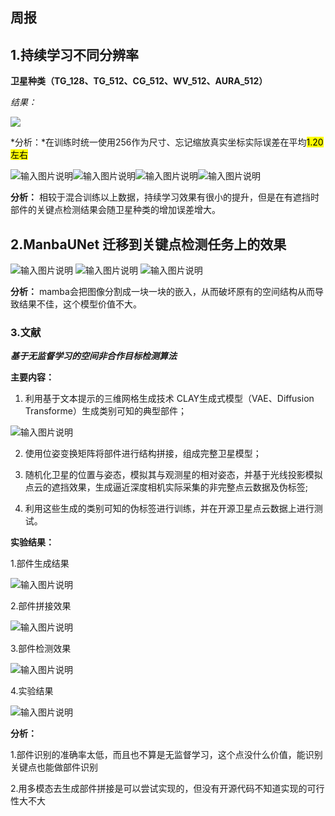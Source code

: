 ## 周报

## 1.持续学习不同分辨率

**卫星种类（TG_128、TG_512、CG_512、WV_512、AURA_512）**

*结果：*

![](/2025/2025.5.20/img/6.bmp)

*分析：*在训练时统一使用256作为尺寸、忘记缩放真实坐标实际误差在平均<mark>1.20左右

![输入图片说明](/2025/2025.5.20/img/7.bmp)![输入图片说明](/2025/2025.5.20/img/8.bmp)![输入图片说明](/2025/2025.5.20/img/9.bmp)![输入图片说明](/2025/2025.5.20/img/10.bmp)

**分析：** 相较于混合训练以上数据，持续学习效果有很小的提升，但是在有遮挡时部件的关键点检测结果会随卫星种类的增加误差增大。

## 2.ManbaUNet 迁移到关键点检测任务上的效果

![输入图片说明](/2025/2025.5.20/img/11.bmp)
![输入图片说明](/2025/2025.5.20/img/12.bmp)
![输入图片说明](/2025/2025.5.20/img/13.bmp)

**分析：** mamba会把图像分割成一块一块的嵌入，从而破坏原有的空间结构从而导致结果不佳，这个模型价值不大。

### 3.文献

***基于无监督学习的空间非合作目标检测算法***

**主要内容：**
1.  利用基于文本提示的三维网格生成技术 CLAY生成式模型（VAE、Diffusion Transforme）生成类别可知的典型部件；

![输入图片说明](/2025/2025.5.20/img/1.bmp)

2. 使用位姿变换矩阵将部件进行结构拼接，组成完整卫星模型；

3. 随机化卫星的位置与姿态，模拟其与观测星的相对姿态，并基于光线投影模拟点云的遮挡效果，生成逼近深度相机实际采集的非完整点云数据及伪标签;

4. 利用这些生成的类别可知的伪标签进行训练，并在开源卫星点云数据上进行测试。

**实验结果：**

1.部件生成结果

![输入图片说明](/2025/2025.5.20/img/2.bmp)

2.部件拼接效果

![输入图片说明](/2025/2025.5.20/img/3.bmp)

3.部件检测效果

![输入图片说明](/2025/2025.5.20/img/4.bmp)

4.实验结果

![输入图片说明](/2025/2025.5.20/img/5.bmp)

**分析：**

1.部件识别的准确率太低，而且也不算是无监督学习，这个点没什么价值，能识别关键点也能做部件识别

2.用多模态去生成部件拼接是可以尝试实现的，但没有开源代码不知道实现的可行性大不大
